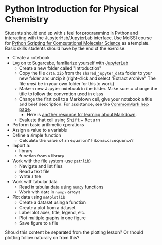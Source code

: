 # Python Introduction for Physical Chemistry

Students should end up with a feel for programming in Python and interacting with the JupyterHub/JupyterLab interface. Use MolSSI course for [Python Scripting for Computational Molecular Science](https://education.molssi.org/python_scripting_cms/) as a template. Basic skills students should have by the end of the exercise:

- Create a notebook
- Log on to Sugarcube, familiarize yourself with [JupyterLab](https://jupyterlab.readthedocs.io/en/stable/user/interface.html) 
    - Create a new folder called "Introduction"
    - Copy the file `data.zip` from the `shared_jupyter_data` folder to your new folder and unzip it (right-click and select "Extract Archive". The file _must_ be in your own folder for this to work.)
    - Make a new Jupyter notebook in the folder. Make sure to change the title to follow the convention used in class
    - Change the first cell to a Markdown cell, give your notebook a title and brief description. For assistance, see the [CommonMark help page](https://commonmark.org/help/).
    	- Here is [another resource for learning about Markdown](https://docs.github.com/en/github/writing-on-github/getting-started-with-writing-and-formatting-on-github/basic-writing-and-formatting-syntax).
    - Evaluate that cell using <kbd>Shift</kbd> + <kbd>Return</kbd> 
- Perform basic arithmetic operations
- Assign a value to a variable
- Define a simple function
	- Calculate the value of an equation? Fibonacci sequence?
- Import a:
	- library
	- function from a library
- Work with the file system (use [`pathlib`](https://realpython.com/python-pathlib/))
	- Navigate and list files
	- Read a text file
	- Write a file
- Work with tabular data
	- Read in tabular data using `numpy` functions
	- Work with data in `numpy` arrays
- Plot data using `matplotlib`
	- Create a dataset using a function
	- Create a plot from a dataset
	- Label plot axes, title, legend, etc.
	- Plot multiple graphs in one figure 
	- Save figure to a file

Should this content be separated from the plotting lesson? Or should plotting follow naturally on from this? 
